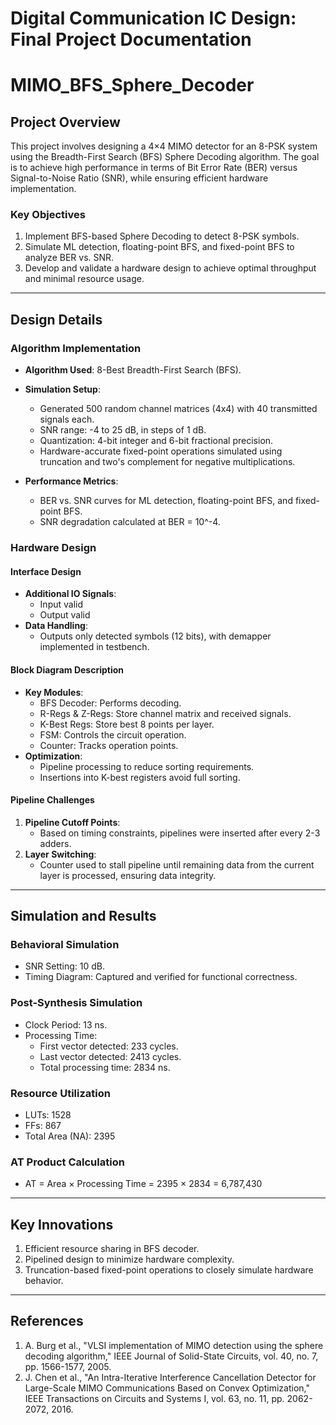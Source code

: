 
# Digital Communication IC Design: Final Project Documentation
# MIMO_BFS_Sphere_Decoder

## **Project Overview**
This project involves designing a 4×4 MIMO detector for an 8-PSK system using the Breadth-First Search (BFS) Sphere Decoding algorithm. The goal is to achieve high performance in terms of Bit Error Rate (BER) versus Signal-to-Noise Ratio (SNR), while ensuring efficient hardware implementation.

### **Key Objectives**
1. Implement BFS-based Sphere Decoding to detect 8-PSK symbols.
2. Simulate ML detection, floating-point BFS, and fixed-point BFS to analyze BER vs. SNR.
3. Develop and validate a hardware design to achieve optimal throughput and minimal resource usage.

---

## **Design Details**

### **Algorithm Implementation**
- **Algorithm Used**: 8-Best Breadth-First Search (BFS).
- **Simulation Setup**:
  - Generated 500 random channel matrices (4x4) with 40 transmitted signals each.
  - SNR range: -4 to 25 dB, in steps of 1 dB.
  - Quantization: 4-bit integer and 6-bit fractional precision.
  - Hardware-accurate fixed-point operations simulated using truncation and two's complement for negative multiplications.

- **Performance Metrics**:
  - BER vs. SNR curves for ML detection, floating-point BFS, and fixed-point BFS.
  - SNR degradation calculated at BER = 10^-4.

### **Hardware Design**

#### **Interface Design**
- **Additional IO Signals**:
  - Input valid
  - Output valid
- **Data Handling**:
  - Outputs only detected symbols (12 bits), with demapper implemented in testbench.

#### **Block Diagram Description**
- **Key Modules**:
  - BFS Decoder: Performs decoding.
  - R-Regs & Z-Regs: Store channel matrix and received signals.
  - K-Best Regs: Store best 8 points per layer.
  - FSM: Controls the circuit operation.
  - Counter: Tracks operation points.
- **Optimization**:
  - Pipeline processing to reduce sorting requirements.
  - Insertions into K-best registers avoid full sorting.

#### **Pipeline Challenges**
1. **Pipeline Cutoff Points**:
   - Based on timing constraints, pipelines were inserted after every 2-3 adders.
2. **Layer Switching**:
   - Counter used to stall pipeline until remaining data from the current layer is processed, ensuring data integrity.

---

## **Simulation and Results**

### **Behavioral Simulation**
- SNR Setting: 10 dB.
- Timing Diagram: Captured and verified for functional correctness.

### **Post-Synthesis Simulation**
- Clock Period: 13 ns.
- Processing Time:
  - First vector detected: 233 cycles.
  - Last vector detected: 2413 cycles.
  - Total processing time: 2834 ns.

### **Resource Utilization**
- LUTs: 1528
- FFs: 867
- Total Area (NA): 2395

### **AT Product Calculation**
- AT = Area × Processing Time = 2395 × 2834 = 6,787,430

---

## **Key Innovations**
1. Efficient resource sharing in BFS decoder.
2. Pipelined design to minimize hardware complexity.
3. Truncation-based fixed-point operations to closely simulate hardware behavior.

---

## **References**
1. A. Burg et al., "VLSI implementation of MIMO detection using the sphere decoding algorithm," IEEE Journal of Solid-State Circuits, vol. 40, no. 7, pp. 1566-1577, 2005.
2. J. Chen et al., "An Intra-Iterative Interference Cancellation Detector for Large-Scale MIMO Communications Based on Convex Optimization," IEEE Transactions on Circuits and Systems I, vol. 63, no. 11, pp. 2062-2072, 2016.


